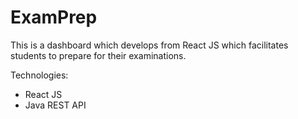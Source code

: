 # ExamPrep
This is a dashboard which develops from React JS which facilitates students to prepare for their examinations.

Technologies:
  * React JS
  * Java REST API
